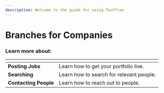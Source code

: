 ```yaml
---
description: Welcome to the guide for using TechTree
---
```


# Branches for Companies

### Learn more about:

<table data-view="cards"><thead><tr><th></th><th></th></tr></thead><tbody><tr><td><strong>Posting Jobs</strong></td><td>Learn how to get your portfolio live.</td></tr><tr><td><strong>Searching</strong></td><td>Learn how to search for relevant people.</td></tr><tr><td><strong>Contacting People</strong></td><td>Learn how to reach out to people.</td></tr></tbody></table>
